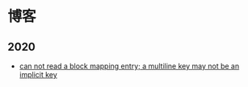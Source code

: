 # 博客

## 2020

- [can not read a block mapping entry; a multiline key may not be an implicit key](./blog/20200101-can-not-read-a-block-mapping-entry-a-multiline-key-may-not-be-an-implicit-key)